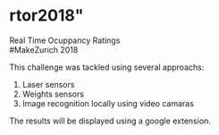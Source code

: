 # rtor2018" 
Real Time Ocuppancy Ratings <br>
#MakeZurich 2018

This challenge was tackled using several approachs: 
1. Laser sensors 
2. Weights sensors 
3. Image recognition locally using video camaras 

The results will be displayed using a google extension. 
